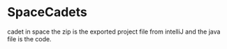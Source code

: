 # SpaceCadets
cadet in space
the zip is the exported project file from intelliJ and the java file is the code.
